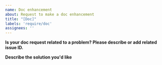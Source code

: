 ```yaml
---
name: Doc enhancement
about: Request to make a doc enhancement
title: "[Doc]"
labels: 'require/doc'
assignees: ''
---
```


**Is your doc request related to a problem? Please describe or add related issue ID.**

**Describe the solution you'd like**
<!-- A clear and concise description of what you want to happen. -->

